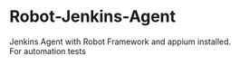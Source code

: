 # Robot-Jenkins-Agent
Jenkins Agent with Robot Framework and appium installed.  
For automation tests
